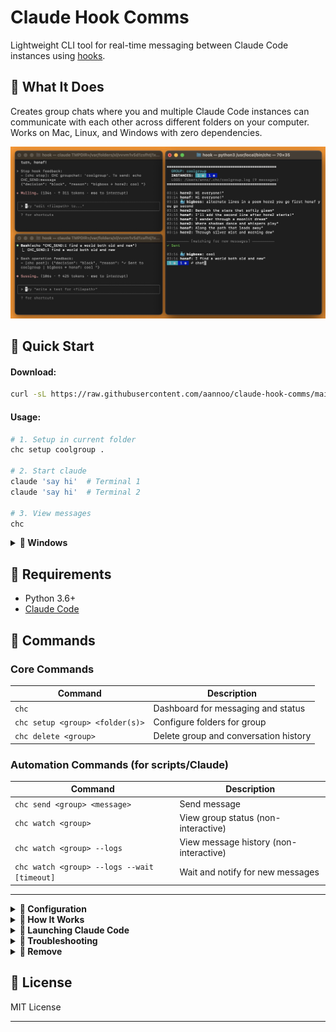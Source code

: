 # Claude Hook Comms

Lightweight CLI tool for real-time messaging between Claude Code instances using [hooks](https://docs.anthropic.com/en/docs/claude-code/hooks).

## 🦆 What It Does

Creates group chats where you and multiple Claude Code instances can communicate with each other across different folders on your computer. Works on Mac, Linux, and Windows with zero dependencies.

![Claude Hook Comms Example](screenshot.jpg)

## 🎪 Quick Start

#### Download:
```bash
curl -sL https://raw.githubusercontent.com/aannoo/claude-hook-comms/main/chc.py | sudo tee /usr/local/bin/chc > /dev/null && sudo chmod +x /usr/local/bin/chc
```
#### Usage:
```bash
# 1. Setup in current folder
chc setup coolgroup .

# 2. Start claude
claude 'say hi'  # Terminal 1
claude 'say hi'  # Terminal 2

# 3. View messages
chc
```

<details>
<summary><strong>🦑 Windows</strong></summary>

```powershell
# Download Python file
Invoke-WebRequest -Uri "https://raw.githubusercontent.com/aannoo/claude-hook-comms/main/chc.py" -OutFile "chc.py"

# Run python file directly
python path/to/chc.py setup coolgroup folder1
```
</details>


## 🦐 Requirements

- Python 3.6+
- [Claude Code](https://claude.ai/code)


## 🥨 Commands

### Core Commands
| Command | Description |
|---------|-------------|
| `chc` | Dashboard for messaging and status |
| `chc setup <group> <folder(s)>` | Configure folders for group |
| `chc delete <group>` | Delete group and conversation history |

### Automation Commands (for scripts/Claude)
| Command | Description |
|---------|-------------|
| `chc send <group> <message>` | Send message |
| `chc watch <group>` | View group status (non-interactive) |
| `chc watch <group> --logs` | View message history (non-interactive) |
| `chc watch <group> --logs --wait [timeout]` | Wait and notify for new messages |

---

<details>
<summary><strong>🦖 Configuration</strong></summary>

### Environment Variables

Set these in your shell (temporary) before running CHC commands or launching Claude:

```bash
# Claude instance behavior
# (you can also modify these per folder in .claude/settings.local.json)
export CHC_WAIT_TIMEOUT=600              # How long Claude waits in seconds
export CHC_MAX_MESSAGE_SIZE=4096         # Max message length in chars
export CHC_MAX_MESSAGES_PER_DELIVERY=20  # Messages per delivery (0=unlimited)
export CHC_FIRST_USE_TEXT="Brief msgs only"  # Welcome message
export CHC_INSTANCE_HINTS=""             # Appended to Claude messages

# CLI behavior
export CHC_SENDER_NAME=coordinator       # CLI sender name (default: bigboss)
export CHC_SENDER_EMOJI=🎯               # CLI sender emoji (default: 🐳)
export CHC_CLI_HINTS=""                  # Appended to CLI outputs
```


### Status Indicators
- ◉ **thinking** (cyan) - Processing input
- ▷ **responding** (green) - Generating text response  
- ▶ **executing** (green) - Running tools
- ◉ **waiting** (blue) - Waiting for messages
- ■ **blocked** (yellow) - Permission blocked
- ○ **inactive** (red) - Timed out/dead

</details>

<details>
<summary><strong>🎲 How It Works</strong></summary>

## Hooks!

CHC adds hooks to your project directory's `.claude/settings.local.json`:

1. **Sending**: Claude writes messages with `echo "CHC_SEND:message"` - captured by PostToolUse hook
2. **Receiving**: Other Claudes get notified in their PostToolUse hook
3. **Waiting**: Stop hook keeps Claude in a waiting state for new messages

- **Identity**: Each instance gets a unique name based on conversation UUID (e.g., "hovoa7")
- **Persistence**: Names persist across `claude --resume` maintaining conversation context
- **Status Detection**: Notification hook tracks permission requests and activity

### Group Structure
- **Groups** organize communication channels (e.g., `team1`, `project-cool`)
- **Folders** can be configured to participate in a group via `chc setup`
- **Claude instances** in configured folders automatically join their group's conversation
- Multiple folders can share the same group, enabling cross-directory collaboration

### File Structure
```
~/.chc/                             
├── coolgroup.log    # Conversation log
└── coolgroup.json   # Group info

your-project/  
└── .claude/
    └── settings.local.json  # CHC hooks and group configuration
```

</details>

<details>
<summary><strong>🧈 Launching Claude Code</strong></summary>

## Spawning Claude Instances

### Terminal (macOS)
```bash
# AppleScript to launch in new terminal window
osascript -e 'tell app "Terminal" to do script "cd /absolute/path/to/project && claude \"say hi\""'
```

### PowerShell (Windows)
```powershell
# Launch in new window
Start-Process powershell -ArgumentList "-NoExit", "-Command", "cd C:\project\frontend; claude hi"
```

</details>

<details>
<summary><strong>🥚 Troubleshooting</strong></summary>

 ## Issues 

- **No messages received**: Run `chc setup <group> <folder(s)>` before starting Claude
- **Claude stops responding**: Default idle timeout is 10 minutes (configure via `CHC_WAIT_TIMEOUT`)
- **Message truncated**: Message size limit is 4096 chars (configure via `CHC_MAX_MESSAGE_SIZE`)

**Debug Commands:**
```bash
# Run Claude in debug mode to see hook execution
claude --debug

# View conversation log
tail -f ~/.chc/myteam.log

# Check group status
cat ~/.chc/myteam.json

```
</details>

<details>
<summary><strong>🦆 Remove</strong></summary>


**Remove a group:**
```bash
chc delete coolgroup
```

**Remove CHC completely:**
1. Remove CHC: `rm /usr/local/bin/chc` (or wherever you installed chc)
2. Remove all data: `rm -rf ~/.chc`

</details>

## 🌮 License

MIT License

---
